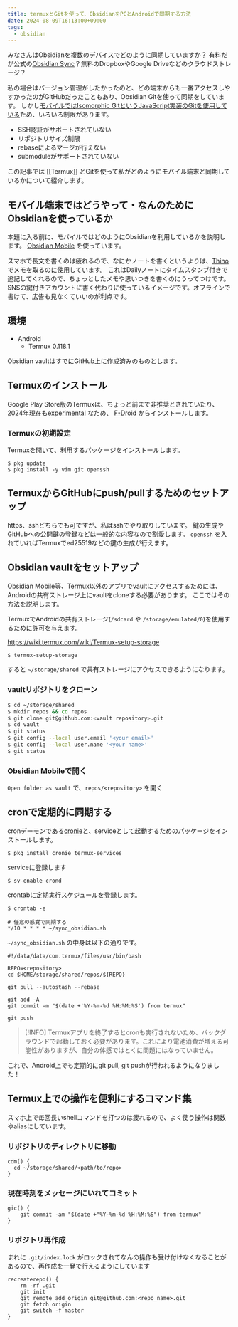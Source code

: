 ```yaml
---
title: termuxとGitを使って、ObsidianをPCとAndroidで同期する方法
date: 2024-08-09T16:13:00+09:00
tags:
  - obsidian
---
```

 
みなさんはObsidianを複数のデバイスでどのように同期していますか？
有料だが公式の[Obsidian Sync](https://obsidian.md/sync)？無料のDropboxやGoogle Driveなどのクラウドストレージ？

私の場合はバージョン管理がしたかったのと、どの端末からも一番アクセスしやすかったのがGitHubだったこともあり、Obsidian Gitを使って同期をしています。
しかし[モバイルではIsomorphic GitというJavaScript実装のGitを使用している](https://github.com/Vinzent03/obsidian-git?tab=readme-ov-file#mobile)ため、いろいろ制限があります。

- SSH認証がサポートされていない
- リポジトリサイズ制限
- rebaseによるマージが行えない
- submoduleがサポートされていない

この記事では [[Termux]] とGitを使って私がどのようにモバイル端末と同期しているかについて紹介します。

## モバイル端末ではどうやって・なんのためにObsidianを使っているか

本題に入る前に、モバイルではどのようにObsidianを利用しているかを説明します。
[Obsidian Mobile](https://obsidian.md/mobile) を使っています。

スマホで長文を書くのは疲れるので、なにかノートを書くというよりは、[Thino](https://github.com/Quorafind/Obsidian-Thino) でメモを取るのに使用しています。
これはDailyノートにタイムスタンプ付きで追記してくれるので、ちょっとしたメモや思いつきを書くのにうってつけです。
SNSの鍵付きアカウントに書く代わりに使っているイメージです。オフラインで書けて、広告も見なくていいのが利点です。

## 環境

- Android
    - Termux 0.118.1

Obsidian vaultはすでにGitHub上に作成済みのものとします。

## Termuxのインストール

Google Play Store版のTermuxは、ちょっと前まで非推奨とされていたり、2024年現在も[experimental](https://github.com/termux/termux-app?tab=readme-ov-file#google-play-store-experimental-branch) なため、 [F-Droid](https://f-droid.org/en/packages/com.termux/) からインストールします。

### Termuxの初期設定

Termuxを開いて、利用するパッケージをインストールします。

```shell
$ pkg update
$ pkg install -y vim git openssh
```

## TermuxからGitHubにpush/pullするためのセットアップ

https、sshどちらでも可ですが、私はsshでやり取りしています。
鍵の生成やGitHubへの公開鍵の登録などは一般的な内容なので割愛します。
`openssh` を入れていればTermuxでed25519などの鍵の生成が行えます。

## Obsidian vaultをセットアップ

Obsidian Mobile等、Termux以外のアプリでvaultにアクセスするためには、Androidの共有ストレージ上にvaultをcloneする必要があります。
ここではその方法を説明します。

TermuxでAndroidの共有ストレージ(`/sdcard` や `/storage/emulated/0`)を使用するために許可を与えます。

https://wiki.termux.com/wiki/Termux-setup-storage

```sh
$ termux-setup-storage
```

すると `~/storage/shared` で共有ストレージにアクセスできるようになります。

### vaultリポジトリをクローン

```sh
$ cd ~/storage/shared
$ mkdir repos && cd repos
$ git clone git@github.com:<vault repository>.git
$ cd vault
$ git status
$ git config --local user.email '<your email>'
$ git config --local user.name '<your name>'
$ git status
```

### Obsidian Mobileで開く

`Open folder as vault` で、`repos/<repository>` を開く

## cronで定期的に同期する


cronデーモンである[cronie](https://github.com/cronie-crond/cronie)と、serviceとして起動するためのパッケージをインストールします。

```shell
$ pkg install cronie termux-services
```

serviceに登録します

```shell
$ sv-enable crond
```

crontabに定期実行スケジュールを登録します。

```shell
$ crontab -e

# 任意の感覚で同期する
*/10 * * * * ~/sync_obsidian.sh
```

`~/sync_obsidian.sh` の中身は以下の通りです。

```shell
#!/data/data/com.termux/files/usr/bin/bash

REPO=<repository>
cd $HOME/storage/shared/repos/${REPO}

git pull --autostash --rebase

git add -A
git commit -m "$(date +'%Y-%m-%d %H:%M:%S') from termux"

git push
```

> [!INFO]
> Termuxアプリを終了するとcronも実行されないため、バックグラウンドで起動しておく必要があります。これにより電池消費が増える可能性がありますが、自分の体感ではとくに問題にはなっていません。

これで、Android上でも定期的にgit pull, git pushが行われるようになりました！

## Termux上での操作を便利にするコマンド集

スマホ上で毎回長いshellコマンドを打つのは疲れるので、よく使う操作は関数やaliasにしています。

### リポジトリのディレクトリに移動

```shell
cdm() {
  cd ~/storage/shared/<path/to/repo>
}
```

### 現在時刻をメッセージにいれてコミット

```shell
gic() {
    git commit -am "$(date +"%Y-%m-%d %H:%M:%S") from termux"
}
```

### リポジトリ再作成

まれに `.git/index.lock` がロックされてなんの操作も受け付けなくなることがあるので、再作成を一発で行えるようにしています

```shell
recreaterepo() {
    rm -rf .git
    git init
    git remote add origin git@github.com:<repo_name>.git
    git fetch origin
    git switch -f master
}
```